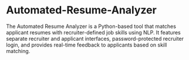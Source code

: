 # Automated-Resume-Analyzer
The Automated Resume Analyzer is a Python-based tool that matches applicant resumes with recruiter-defined job skills using NLP. It features separate recruiter and applicant interfaces, password-protected recruiter login, and provides real-time feedback to applicants based on skill matching.
